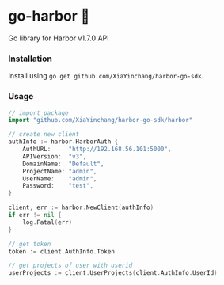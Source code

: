 # go-harbor :key:

Go library for Harbor v1.7.0 API

### Installation

Install using `go get github.com/XiaYinchang/harbor-go-sdk`.

### Usage

```go
// import package
import "github.com/XiaYinchang/harbor-go-sdk/harbor"

// create new client
authInfo := harbor.HarborAuth {
    AuthURL:     "http://192.168.56.101:5000",
	APIVersion:  "v3",
	DomainName:  "Default",
	ProjectName: "admin",
	UserName:    "admin",
	Password:    "test",
}

client, err := harbor.NewClient(authInfo)
if err != nil {
    log.Fatal(err)
}

// get token
token := client.AuthInfo.Token

// get projects of user with userid
userProjects := client.UserProjects(client.AuthInfo.UserId)
```

